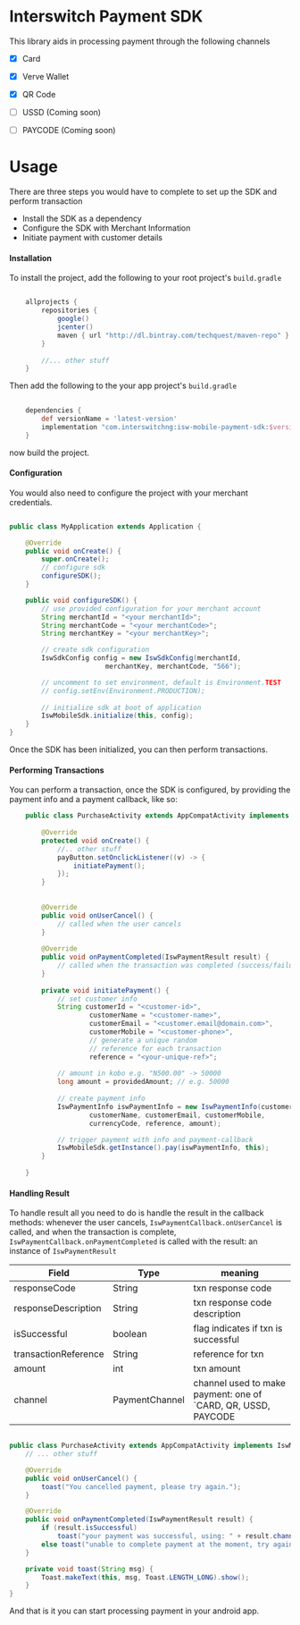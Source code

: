 # Interswitch Payment SDK

This library aids in processing payment through the following channels
- [x] Card
- [x] Verve Wallet
- [x] QR Code
- [ ] USSD (Coming soon)
- [ ] PAYCODE (Coming soon)


# Usage
There are three steps you would have to complete to set up the SDK and perform transaction
 - Install the SDK as a dependency
 - Configure the SDK with Merchant Information
 - Initiate payment with customer details



#### Installation

To install the project, add the following to your root project's `build.gradle`

```groovy

    allprojects {
        repositories {
            google()
            jcenter()
            maven { url "http://dl.bintray.com/techquest/maven-repo" }
        }
        
        //... other stuff
    }

```

Then add the following to the your app project's `build.gradle`

```groovy
    
    dependencies {
        def versionName = 'latest-version'
        implementation "com.interswitchng:isw-mobile-payment-sdk:$versionName"
    }
```

now build the project.


#### Configuration
You would also need to configure the project with your merchant credentials.

```java

public class MyApplication extends Application {

    @Override
    public void onCreate() {
        super.onCreate();
        // configure sdk
        configureSDK();
    }

    public void configureSDK() {
        // use provided configuration for your merchant account
        String merchantId = "<your merchantId>"; 
        String merchantCode = "<your merchantCode>";
        String merchantKey = "<your merchantKey>";

        // create sdk configuration
        IswSdkConfig config = new IswSdkConfig(merchantId, 
                        merchantKey, merchantCode, "566");

        // uncomment to set environment, default is Environment.TEST
        // config.setEnv(Environment.PRODUCTION);
        
        // initialize sdk at boot of application
        IswMobileSdk.initialize(this, config);
    }
}
```
Once the SDK has been initialized, you can then perform transactions.


#### Performing Transactions
You can perform a transaction, once the SDK is configured, by providing the payment info and a payment callback, like so:

```java
    public class PurchaseActivity extends AppCompatActivity implements IswMobileSdk.IswPaymentCallback  {
        
        @Override
        protected void onCreate() {
            //.. other stuff
            payButton.setOnclickListener((v) -> {
                initiatePayment();
            });
        }
        
        
        @Override
        public void onUserCancel() {
            // called when the user cancels
        }
    
        @Override
        public void onPaymentCompleted(IswPaymentResult result) {
            // called when the transaction was completed (success/failure)
        }
        
        private void initiatePayment() {
            // set customer info
            String customerId = "<customer-id>",
                    customerName = "<customer-name>",
                    customerEmail = "<customer.email@domain.com>",
                    customerMobile = "<customer-phone>",
                    // generate a unique random
                    // reference for each transaction
                    reference = "<your-unique-ref>";
                        
            // amount in kobo e.g. "N500.00" -> 50000
            long amount = providedAmount; // e.g. 50000
                
            // create payment info
            IswPaymentInfo iswPaymentInfo = new IswPaymentInfo(customerId,
                    customerName, customerEmail, customerMobile,
                    currencyCode, reference, amount);

            // trigger payment with info and payment-callback
            IswMobileSdk.getInstance().pay(iswPaymentInfo, this);
        }
        
    }

```
#### Handling Result
To handle result all you need to do is handle the result in the callback methods: whenever the user cancels, `IswPaymentCallback.onUserCancel` is called, and when the transaction is complete, `IswPaymentCallback.onPaymentCompleted` is called with the result: an instance of `IswPaymentResult`

| Field                 | Type          | meaning  |   
|-----------------------|---------------|----------|
| responseCode          | String        | txn response code  |
| responseDescription   | String        | txn response code description |
| isSuccessful          | boolean       | flag indicates if txn is successful  |
| transactionReference  | String        | reference for txn  |
| amount                | int           | txn amount  |
| channel               | PaymentChannel| channel used to make payment: one of `CARD, QR, USSD, PAYCODE  |



```java

public class PurchaseActivity extends AppCompatActivity implements IswMobileSdk.IswPaymentCallback  {
    // ... other stuff

    @Override
    public void onUserCancel() {
        toast("You cancelled payment, please try again.");
    }

    @Override
    public void onPaymentCompleted(IswPaymentResult result) {
        if (result.isSuccessful)
            toast("your payment was successful, using: " + result.channel.name());
        else toast("unable to complete payment at the moment, try again later");
    }

    private void toast(String msg) {
        Toast.makeText(this, msg, Toast.LENGTH_LONG).show();
    }
}


```
And that is it you can start processing payment in your android app.
